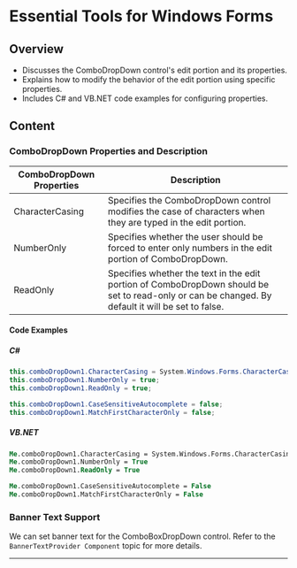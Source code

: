 <!--
source: image
domain: syncfusion-sdk
task: pdf-ocr-to-markdown
language: en (keep original; do not translate)
source_filename: page_550.jpeg
document_name: tools
page_number: 550
page_id: tools#page_550
product: Syncfusion Winforms
version: 11.4.0.26
timestamp: 2025-08-09T10:20:15Z
fidelity: lossless
-->

# Essential Tools for Windows Forms

## Overview
- Discusses the ComboDropDown control's edit portion and its properties.
- Explains how to modify the behavior of the edit portion using specific properties.
- Includes C# and VB.NET code examples for configuring properties.

## Content

### ComboDropDown Properties and Description

| ComboDropDown Properties      | Description                                                                                       |
|------------------------------|---------------------------------------------------------------------------------------------------|
| CharacterCasing              | Specifies the ComboDropDown control modifies the case of characters when they are typed in the edit portion. |
| NumberOnly                   | Specifies whether the user should be forced to enter only numbers in the edit portion of ComboDropDown. |
| ReadOnly                     | Specifies whether the text in the edit portion of ComboDropDown should be set to read-only or can be changed. By default it will be set to false. |

#### Code Examples

##### C#

```csharp
this.comboDropDown1.CharacterCasing = System.Windows.Forms.CharacterCasing.Upper;
this.comboDropDown1.NumberOnly = true;
this.comboDropDown1.ReadOnly = true;

this.comboDropDown1.CaseSensitiveAutocomplete = false;
this.comboDropDown1.MatchFirstCharacterOnly = false;
```

##### VB.NET

```vb
Me.comboDropDown1.CharacterCasing = System.Windows.Forms.CharacterCasing.Upper
Me.comboDropDown1.NumberOnly = True
Me.comboDropDown1.ReadOnly = True

Me.comboDropDown1.CaseSensitiveAutocomplete = False
Me.comboDropDown1.MatchFirstCharacterOnly = False
```

### Banner Text Support

We can set banner text for the ComboBoxDropDown control. Refer to the `BannerTextProvider Component` topic for more details.

---

<!-- tags: [product, winforms, combodropdown, editportion, banner text] keywords: [essentials, windows forms, properties, character casing, number only, read only, case sensitive autocomplete, match first character only, banner text support] -->